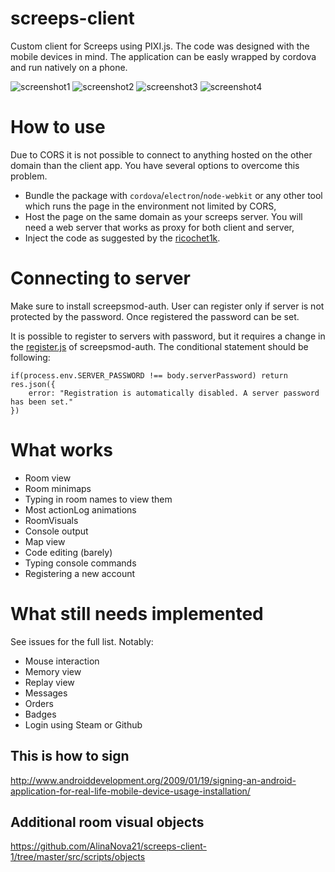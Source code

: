 # screeps-client
Custom client for Screeps using PIXI.js. The code was designed with the mobile devices in mind. The application can be easly wrapped by cordova and run natively on a phone.

![screenshot1](https://raw.githubusercontent.com/keeshii/screeps-client/v0.0.3/fastlane/metadata/android/en-US/images/phoneScreenshots/00.png)
![screenshot2](https://raw.githubusercontent.com/keeshii/screeps-client/v0.0.3/fastlane/metadata/android/en-US/images/phoneScreenshots/01.png)
![screenshot3](https://raw.githubusercontent.com/keeshii/screeps-client/v0.0.3/fastlane/metadata/android/en-US/images/phoneScreenshots/02.png)
![screenshot4](https://raw.githubusercontent.com/keeshii/screeps-client/v0.0.3/fastlane/metadata/android/en-US/images/phoneScreenshots/03.png)

# How to use
Due to CORS it is not possible to connect to anything hosted on the other domain than the client app. You have several options to overcome this problem.

* Bundle the package with `cordova`/`electron`/`node-webkit` or any other tool which runs the page in the environment not limited by CORS,
* Host the page on the same domain as your screeps server. You will need a web server that works as proxy for both client and server,
* Inject the code as suggested by the [ricochet1k](https://github.com/ricochet1k/screeps-client#how-to-use).

# Connecting to server

Make sure to install screepsmod-auth. User can register only if server is not protected by the password. Once registered the password can be set.

It is possible to register to servers with password, but it requires a change in the [register.js](https://github.com/ScreepsMods/screepsmod-auth/blob/f7d6a6135e04a9c9f5c578b6778b0a15556bc836/lib/register.js#L39) of screepsmod-auth. The conditional statement should be following:
```
if(process.env.SERVER_PASSWORD !== body.serverPassword) return res.json({
    error: "Registration is automatically disabled. A server password has been set."
})
```

# What works
- Room view
- Room minimaps
- Typing in room names to view them
- Most actionLog animations
- RoomVisuals
- Console output
- Map view
- Code editing (barely)
- Typing console commands
- Registering a new account

# What still needs implemented
See issues for the full list. Notably:
- Mouse interaction
- Memory view
- Replay view
- Messages
- Orders
- Badges
- Login using Steam or Github

## This is how to sign

http://www.androiddevelopment.org/2009/01/19/signing-an-android-application-for-real-life-mobile-device-usage-installation/

## Additional room visual objects

https://github.com/AlinaNova21/screeps-client-1/tree/master/src/scripts/objects